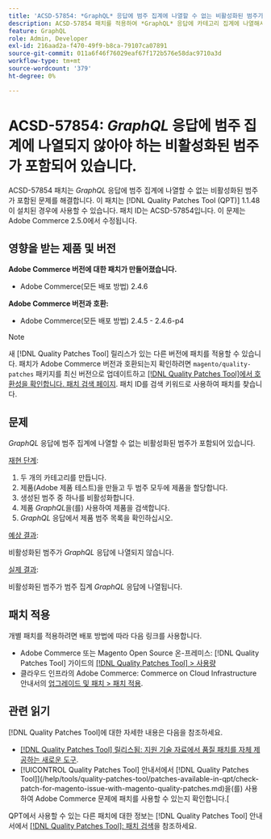 ```yaml
---
title: 'ACSD-57854: *GraphQL* 응답에 범주 집계에 나열할 수 없는 비활성화된 범주가 포함되어 있습니다.'
description: ACSD-57854 패치를 적용하여 *GraphQL* 응답에 카테고리 집계에 나열해서는 안 되는 비활성화된 카테고리가 포함된 Adobe Commerce 문제를 해결합니다.
feature: GraphQL
role: Admin, Developer
exl-id: 216aad2a-f470-49f9-b8ca-79107ca07891
source-git-commit: 011a6f46f76029eaf67f172b576e58dac9710a3d
workflow-type: tm+mt
source-wordcount: '379'
ht-degree: 0%

---
```


# ACSD-57854: *GraphQL* 응답에 범주 집계에 나열되지 않아야 하는 비활성화된 범주가 포함되어 있습니다.

ACSD-57854 패치는 *GraphQL* 응답에 범주 집계에 나열할 수 없는 비활성화된 범주가 포함된 문제를 해결합니다. 이 패치는 [!DNL Quality Patches Tool (QPT)] 1.1.48이 설치된 경우에 사용할 수 있습니다. 패치 ID는 ACSD-57854입니다. 이 문제는 Adobe Commerce 2.5.0에서 수정됩니다.

## 영향을 받는 제품 및 버전

**Adobe Commerce 버전에 대한 패치가 만들어졌습니다.**

* Adobe Commerce(모든 배포 방법) 2.4.6

**Adobe Commerce 버전과 호환:**

* Adobe Commerce(모든 배포 방법) 2.4.5 - 2.4.6-p4

>[!NOTE]
>
>새 [!DNL Quality Patches Tool] 릴리스가 있는 다른 버전에 패치를 적용할 수 있습니다. 패치가 Adobe Commerce 버전과 호환되는지 확인하려면 `magento/quality-patches` 패키지를 최신 버전으로 업데이트하고 [[!DNL Quality Patches Tool]에서 호환성을 확인합니다. 패치 검색 페이지](https://experienceleague.adobe.com/tools/commerce-quality-patches/index.html). 패치 ID를 검색 키워드로 사용하여 패치를 찾습니다.

## 문제

*GraphQL* 응답에 범주 집계에 나열할 수 없는 비활성화된 범주가 포함되어 있습니다.

<u>재현 단계</u>:

1. 두 개의 카테고리를 만듭니다.
1. 제품(Adobe 제품 테스트)을 만들고 두 범주 모두에 제품을 할당합니다.
1. 생성된 범주 중 하나를 비활성화합니다.
1. 제품 *GraphQL*&#x200B;을(를) 사용하여 제품을 검색합니다.
1. *GraphQL* 응답에서 제품 범주 목록을 확인하십시오.

<u>예상 결과</u>:

비활성화된 범주가 *GraphQL* 응답에 나열되지 않습니다.

<u>실제 결과</u>:

비활성화된 범주가 범주 집계 *GraphQL* 응답에 나열됩니다.

## 패치 적용

개별 패치를 적용하려면 배포 방법에 따라 다음 링크를 사용합니다.

* Adobe Commerce 또는 Magento Open Source 온-프레미스: [!DNL Quality Patches Tool] 가이드의 [[!DNL Quality Patches Tool] > 사용량](/help/tools/quality-patches-tool/usage.md)
* 클라우드 인프라의 Adobe Commerce: Commerce on Cloud Infrastructure 안내서의 [업그레이드 및 패치 > 패치 적용](https://experienceleague.adobe.com/docs/commerce-cloud-service/user-guide/develop/upgrade/apply-patches.html).

## 관련 읽기

[!DNL Quality Patches Tool]에 대한 자세한 내용은 다음을 참조하세요.

* [[!DNL Quality Patches Tool] 릴리스됨: 지원 기술 자료에서 품질 패치를 자체 제공하는 새로운 도구](https://experienceleague.adobe.com/en/docs/commerce-operations/tools/quality-patches-tool/quality-patches-tool-to-self-serve-quality-patches).
* [!UICONTROL Quality Patches Tool] 안내서에서  [!DNL Quality Patches Tool]](/help/tools/quality-patches-tool/patches-available-in-qpt/check-patch-for-magento-issue-with-magento-quality-patches.md)을(를) 사용하여 Adobe Commerce 문제에 패치를 사용할 수 있는지 확인합니다.[


QPT에서 사용할 수 있는 다른 패치에 대한 정보는 [!DNL Quality Patches Tool] 안내서에서 [[!DNL Quality Patches Tool]: 패치 검색](https://experienceleague.adobe.com/tools/commerce-quality-patches/index.html)을 참조하세요.
